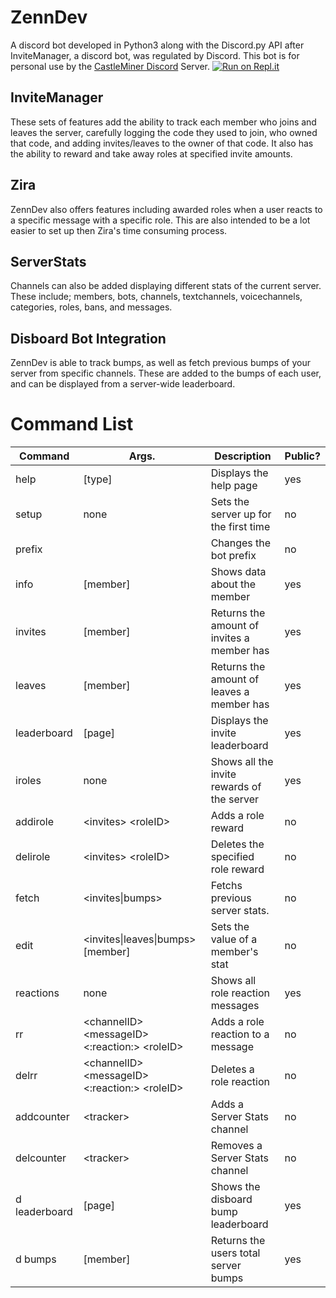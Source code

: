 # ZennDev
A discord bot developed in Python3 along with the Discord.py API after InviteManager, a discord bot, was regulated by Discord. This bot is for personal use by the [CastleMiner Discord](discord.gg/cJH7DFb) Server.
[![Run on Repl.it](https://repl.it/badge/github/Zennara/ZennsInvites)](https://repl.it/github/Zennara/ZennsInvites)
## InviteManager
These sets of features add the ability to track each member who joins and leaves the server, carefully logging the code they used to join, who owned that code, and adding invites/leaves to the owner of that code. It also has the ability to reward and take away roles at specified invite amounts. 
## Zira
ZennDev also offers features including awarded roles when a user reacts to a specific message with a specific role. This are also intended to be a lot easier to set up then Zira's time consuming process. 
## ServerStats
Channels can also be added displaying different stats of the current server. These include; members, bots, channels, textchannels, voicechannels, categories, roles, bans, and messages.
## Disboard Bot Integration
ZennDev is able to track bumps, as well as fetch previous bumps of your server from specific channels. These are added to the bumps of each user, and can be displayed from a server-wide leaderboard.
# Command List
| Command       | Args.                                             | Description                                | Public? |
|---------------|---------------------------------------------------|--------------------------------------------|---------|
| help          | [type]                                            | Displays the help page                     | yes     |
| setup         | none                                              | Sets the server up for the first time      | no      |
| prefix        | <prefix>                                          | Changes the bot prefix                     | no      |
| info          | [member]                                          | Shows data about the member                | yes     |
| invites       | [member]                                          | Returns the amount of invites a member has | yes     |
| leaves        | [member]                                          | Returns the amount of leaves a member has  | yes     |
| leaderboard   | [page]                                            | Displays the invite leaderboard            | yes     |
| iroles        | none                                              | Shows all the invite rewards of the server | yes     |
| addirole      | \<invites> \<roleID>                              | Adds a role reward                         | no      |
| delirole      | \<invites> \<roleID>                              | Deletes the specified role reward          | no      |
| fetch         | <invites\|bumps>                                  | Fetchs previous server stats.              | no      |
| edit          | <invites\|leaves\|bumps> <amount> [member]        | Sets the value of a member's stat          | no      |
| reactions     | none                                              | Shows all role reaction messages           | yes     |
| rr            | \<channelID> \<messageID> \<:reaction:> \<roleID> | Adds a role reaction to a message          | no      |
| delrr         | \<channelID> \<messageID> \<:reaction:> \<roleID> | Deletes a role reaction                    | no      |
| addcounter    | \<tracker>                                        | Adds a Server Stats channel                | no      |
| delcounter    | \<tracker>                                        | Removes a Server Stats channel             | no      |
| d leaderboard | [page]                                            | Shows the disboard bump leaderboard        | yes     |
| d bumps       | [member]                                          | Returns the users total server bumps       | yes     |

